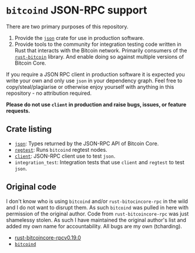 # `bitcoind` JSON-RPC support

There are two primary purposes of this repository.

1. Provide the [`json`](https://crates.io/crates/bitcoind-json-rpc-types) crate for use in
   production software.
2. Provide tools to the community for integration testing code written in Rust that interacts with
   the Bitcoin network. Primarily consumers of the [`rust-bitcoin`](https://crates.io/crates/bitcoin)
   library. And enable doing so against multiple versions of Bitcoin Core.

If you require a JSON RPC client in production software it is expected you write your own and only
use `json` in your dependency graph. Feel free to copy/steal/plagiarise or otherwise enjoy yourself
with anything in this repository - no attribution required.

**Please do not use `client` in production and raise bugs, issues, or feature requests.**

## Crate listing

- [`json`](https://crates.io/crates/bitcoind-json-rpc-types): Types returned by the JSON-RPC API of Bitcoin Core.
- [`regtest`](https://crates.io/crates/bitcoind-json-rpc-regtest): Runs `bitcoind` regtest nodes.
- [`client`](https://crates.io/crates/bitcoind-json-rpc-client): JSON-RPC client use to test `json`.
- `integration_test`: Integration tests that use `client` and `regtest` to test `json`.

## Original code

I don't know who is using `bitcoind` and/or `rust-bitocincore-rpc` in the wild and I do not want to
disrupt them. As such `bitcoind` was pulled in here with permission of the original author. Code
from `rust-bitcoincore-rpc` was just shamelessy stolen. As such I have maintained the original
author's list and added my own name for accountability. All bugs are my own (tcharding).

- [rust-bitcoincore-rpcv0.19.0](https://github.com/rust-bitcoin/rust-bitcoincore-rpc)
- [`bitcoind`](https://crates.io/crates/bitcoind)